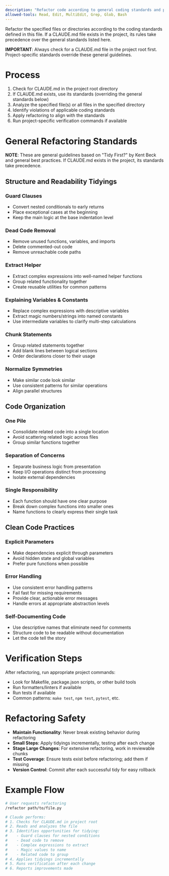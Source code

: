 ```yaml
---
description: "Refactor code according to general coding standards and project-specific CLAUDE.md if available"
allowed-tools: Read, Edit, MultiEdit, Grep, Glob, Bash
---
```


Refactor the specified files or directories according to the coding standards defined in this file. If a CLAUDE.md file exists in the project, its rules take precedence over the general standards listed here.

**IMPORTANT**: Always check for a CLAUDE.md file in the project root first. Project-specific standards override these general guidelines.

# Process

1. Check for CLAUDE.md in the project root directory
2. If CLAUDE.md exists, use its standards (overriding the general standards below)
3. Analyze the specified file(s) or all files in the specified directory
4. Identify violations of applicable coding standards
5. Apply refactoring to align with the standards
6. Run project-specific verification commands if available

# General Refactoring Standards

**NOTE**: These are general guidelines based on "Tidy First?" by Kent Beck and general best practices. If CLAUDE.md exists in the project, its standards take precedence.

## Structure and Readability Tidyings

### Guard Clauses
- Convert nested conditionals to early returns
- Place exceptional cases at the beginning
- Keep the main logic at the base indentation level

### Dead Code Removal
- Remove unused functions, variables, and imports
- Delete commented-out code
- Remove unreachable code paths

### Extract Helper
- Extract complex expressions into well-named helper functions
- Group related functionality together
- Create reusable utilities for common patterns

### Explaining Variables & Constants
- Replace complex expressions with descriptive variables
- Extract magic numbers/strings into named constants
- Use intermediate variables to clarify multi-step calculations

### Chunk Statements
- Group related statements together
- Add blank lines between logical sections
- Order declarations closer to their usage

### Normalize Symmetries
- Make similar code look similar
- Use consistent patterns for similar operations
- Align parallel structures

## Code Organization

### One Pile
- Consolidate related code into a single location
- Avoid scattering related logic across files
- Group similar functions together

### Separation of Concerns
- Separate business logic from presentation
- Keep I/O operations distinct from processing
- Isolate external dependencies

### Single Responsibility
- Each function should have one clear purpose
- Break down complex functions into smaller ones
- Name functions to clearly express their single task

## Clean Code Practices

### Explicit Parameters
- Make dependencies explicit through parameters
- Avoid hidden state and global variables
- Prefer pure functions when possible

### Error Handling
- Use consistent error handling patterns
- Fail fast for missing requirements
- Provide clear, actionable error messages
- Handle errors at appropriate abstraction levels

### Self-Documenting Code
- Use descriptive names that eliminate need for comments
- Structure code to be readable without documentation
- Let the code tell the story

# Verification Steps

After refactoring, run appropriate project commands:
- Look for Makefile, package.json scripts, or other build tools
- Run formatters/linters if available
- Run tests if available
- Common patterns: `make test`, `npm test`, `pytest`, etc.

# Refactoring Safety

- **Maintain Functionality**: Never break existing behavior during refactoring
- **Small Steps**: Apply tidyings incrementally, testing after each change
- **Stage Large Changes**: For extensive refactoring, work in reviewable chunks
- **Test Coverage**: Ensure tests exist before refactoring; add them if missing
- **Version Control**: Commit after each successful tidy for easy rollback

# Example Flow

```bash
# User requests refactoring
/refactor path/to/file.py

# Claude performs:
# 1. Checks for CLAUDE.md in project root
# 2. Reads and analyzes the file
# 3. Identifies opportunities for tidying:
#    - Guard clauses for nested conditions
#    - Dead code to remove
#    - Complex expressions to extract
#    - Magic values to name
#    - Related code to group
# 4. Applies tidyings incrementally
# 5. Runs verification after each change
# 6. Reports improvements made
```